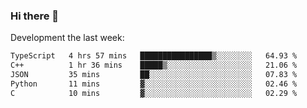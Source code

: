 ### Hi there 👋

Development the last week:
<!--START_SECTION:waka-->

```txt
TypeScript   4 hrs 57 mins   ████████████████▒░░░░░░░░   64.93 %
C++          1 hr 36 mins    █████▒░░░░░░░░░░░░░░░░░░░   21.06 %
JSON         35 mins         ██░░░░░░░░░░░░░░░░░░░░░░░   07.83 %
Python       11 mins         ▓░░░░░░░░░░░░░░░░░░░░░░░░   02.46 %
C            10 mins         ▓░░░░░░░░░░░░░░░░░░░░░░░░   02.29 %
```

<!--END_SECTION:waka-->

<!--
**JASONPANGGO/jasonpanggo** is a ✨ _special_ ✨ repository because its `README.md` (this file) appears on your GitHub profile.

Here are some ideas to get you started:

- 🔭 I’m currently working on ...
- 🌱 I’m currently learning ...
- 👯 I’m looking to collaborate on ...
- 🤔 I’m looking for help with ...
- 💬 Ask me about ...
- 📫 How to reach me: ...
- 😄 Pronouns: ...
- ⚡ Fun fact: ...
-->
